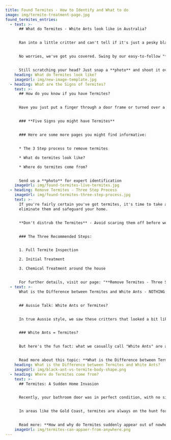 ```yaml
---
title: Found Termites - How to Identify and What to do
image: img/termite-treatment-page.jpg
found_termites_entries:
  - text: >-
      ## What do Termites - White Ants look like in Australia?


      Ran into a little critter and can't tell if it's just a pesky black ant or a home-chomping termite?


      No worries, we've got you covered. Swing by our easy-to-follow "**What Do Termites Look Like**" page for some handy tips.


      Still scratching your head? Just snap a **photo** and shoot it over to us. Our savvy technicians will have a look and get back to you with an answer in no time.
    heading: What do Termites look like?
    imageUrl: img/new-image-template.jpg
  - heading: What are the Signs of Termites?
    text: >-
      ## How do you know if you have Termites?


      Have you just put a finger through a door frame or turned over a piece of timber in the garden and think you have found Termites? 


      ### **Five Signs you might have Termites**


      ### Here are some more pages you might find informative:


      * The 3 Step process to remove termites

      * What do termites look like?

      * Where do termites come from?


      Send us a **photo** for expert identification
    imageUrl: img/found-termites-live-termites.jpg
  - heading: Remove Termites - Three Step Process
    imageUrl: img/found-termites-three-step-process.jpg
    text: >-
      If you're fairly certain you've got termites, it's time to take action to
      eliminate them and safeguard your home.


      **Don't distrub the Termites** - Avoid scaring them off before we can fully assess the situation. Put down that spray can!


      ### The Three Recommended Steps:


      1. Full Termite Inspection

      2. Initial Treatment

      3. Chemical Treatment around the house


      For further details, visit our page: "**Remove Termites - Three Step Process**".
  - text: >-
      What is the Difference between Termites and White Ants - NOTHING!


      ## Aussie Talk: White Ants or Termites?


      In true Aussie style, we saw these critters that looked a bit like ants and called them "White Ants." Makes sense, right?


      ### White Ants = Termites?


      But here's the fun fact: what we casually call "White Ants" are actually termites. They're not even close to being real ants, despite looking similar with their six legs and antennae. They live in groups, sure, but that's about all they share. When it comes to body shape and how they behave, they're totally different beasts!


      Read more about this topic: **What is the Difference between Termites and White Ants?**
    heading: What is the Difference between Termites and White Ants?
    imageUrl: img/black-ant-vs-termite-body-shape.png
  - heading: Where do Termites come from?
    text: >-
      ## Termites: A Sudden Home Invasion


      Recently, your bathroom door was in perfect condition, with no signs of damage. However, now you find the timber deteriorating, crumbling, and flaking.


      In areas like the Gold Coast, termites are always on the hunt for cellulose materials to consume and bring back to their colony. Without proper protection, your home can quickly become a target for these voracious pests.


      Read more: **How and why do Termites suddenly appear out of nowhere**
    imageUrl: img/termites-can-appaer-from-anywhere.png
---
```

